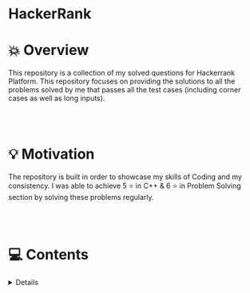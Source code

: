 # HackerRank


# 💥 Overview
This repository is a collection of my solved questions for Hackerrank Platform. This repository focuses on providing the solutions to all the problems solved by me that passes all the test cases (including corner cases as well as long inputs).

<br>
<br>

# 💡 Motivation
The repository is built in order to showcase my skills of Coding and my consistency. I was able to achieve 5 ⭐ in C++ & 6 ⭐ in Problem Solving section by solving these problems regularly.

<br>
<br>

# 💻 Contents
<!-- - [C++](/C%2B%2B/README.md)
- [Problem Solving](/Problem%20Solving/README.md) -->

<details>
  <ul>
    <li>
      <summary> C++ </summary>
        <details>
            <ul>
            <li> <summary> Introduction </summary> </li>
            <li> <summary> STL Library </summary> </li> 
            <li> <summary> Strings </summary> </li> 
            <li> <summary> Classes </summary> </li> 
            </ul>
        </details>
    </li>
    <li> 
      <summary> Problem Solving </summary>
        <details>
           <ul>
            <li> <summary> Data Structures </summary>
                <details>
                    <ul>
                        <li> <summary> Arrays </summary>  </li> 
                        <li> <summary> Linked Lists </summary>  </li> 
                        <li> <summary> Stacks </summary>  </li> 
                        <li> <summary> Queues </summary>  </li> 
                        <li> <summary> Trees </summary>  </li> 
                        <li> <summary> Heaps </summary>  </li> 
                    </ul>
                </details> 
            </li>
            <li> <summary> Algorithms </summary> 
                <details>
                    <ul>
                        <li> <summary> Warmup </summary>  </li> 
                        <li> <summary> Implementation </summary>  </li> 
                        <li> <summary> Searching </summary>  </li> 
                        <li> <summary> Sorting </summary>  </li> 
                        <li> <summary> Strings </summary>  </li> 
                        <li> <summary> Recursion </summary>  </li> 
                        <li> <summary> Greedy </summary>  </li> 
                        <li> <summary> Graph Theory </summary>  </li> 
                        <li> <summary> Dynamic Programming </summary>  </li> 
                    </ul>
                </details> 
            </li>
          </ul>
        </details> 
    </li>
  </ul>
</details>
